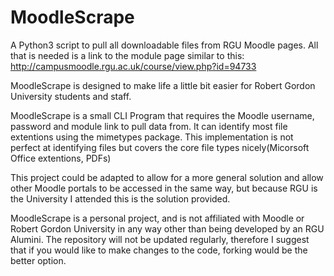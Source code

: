 # MoodleScrape
A Python3 script to pull all downloadable files from RGU Moodle pages. All that is needed is a link to the module page similar to this: http://campusmoodle.rgu.ac.uk/course/view.php?id=94733

MoodleScrape is designed to make life a little bit easier for Robert Gordon University students and staff.

MoodleScrape is a small CLI Program that requires the Moodle username, password and module link to pull data from. It can identify most file extentions using the mimetypes package. This implementation is not perfect at identifying files but covers the core file types nicely(Micorsoft Office extentions, PDFs)

This project could be adapted to allow for a more general solution and allow other Moodle portals to be accessed in the same way, but because RGU is the University I attended this is the solution provided.

MoodleScrape is a personal project, and is not affiliated with Moodle or Robert Gordon University in any way other than being developed by an RGU Alumini. The repository will not be updated regularly, therefore I suggest that if you would like to make changes to the code, forking would be the better option.
